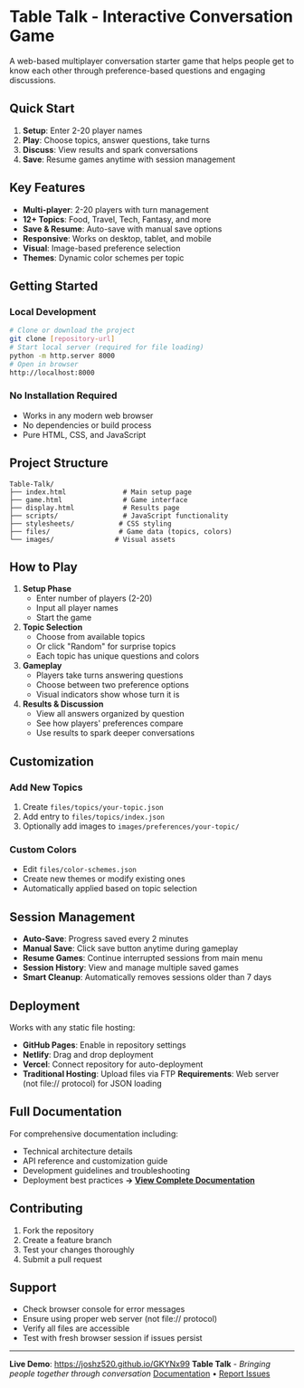 # Table Talk - Interactive Conversation Game
A web-based multiplayer conversation starter game that helps people get to know each other through preference-based questions and engaging discussions.
## **Quick Start**
1. **Setup**: Enter 2-20 player names
2. **Play**: Choose topics, answer questions, take turns
3. **Discuss**: View results and spark conversations
4. **Save**: Resume games anytime with session management
## **Key Features**
- **Multi-player**: 2-20 players with turn management
- **12+ Topics**: Food, Travel, Tech, Fantasy, and more
- **Save & Resume**: Auto-save with manual save options
- **Responsive**: Works on desktop, tablet, and mobile
- **Visual**: Image-based preference selection
- **Themes**: Dynamic color schemes per topic
## **Getting Started**
### **Local Development**
```bash
# Clone or download the project
git clone [repository-url]
# Start local server (required for file loading)
python -m http.server 8000
# Open in browser
http://localhost:8000
```
### **No Installation Required**
- Works in any modern web browser
- No dependencies or build process
- Pure HTML, CSS, and JavaScript
## **Project Structure**
```
Table-Talk/
├── index.html              # Main setup page
├── game.html               # Game interface
├── display.html            # Results page
├── scripts/                # JavaScript functionality
├── stylesheets/           # CSS styling
├── files/                 # Game data (topics, colors)
└── images/               # Visual assets
```
## **How to Play**
1. **Setup Phase**
   - Enter number of players (2-20)
   - Input all player names
   - Start the game
2. **Topic Selection**
   - Choose from available topics
   - Or click "Random" for surprise topics
   - Each topic has unique questions and colors
3. **Gameplay**
   - Players take turns answering questions
   - Choose between two preference options
   - Visual indicators show whose turn it is
4. **Results & Discussion**
   - View all answers organized by question
   - See how players' preferences compare
   - Use results to spark deeper conversations
## **Customization**
### **Add New Topics**
1. Create `files/topics/your-topic.json`
2. Add entry to `files/topics/index.json`
3. Optionally add images to `images/preferences/your-topic/`
### **Custom Colors**
- Edit `files/color-schemes.json`
- Create new themes or modify existing ones
- Automatically applied based on topic selection
## **Session Management**
- **Auto-Save**: Progress saved every 2 minutes
- **Manual Save**: Click save button anytime during gameplay
- **Resume Games**: Continue interrupted sessions from main menu
- **Session History**: View and manage multiple saved games
- **Smart Cleanup**: Automatically removes sessions older than 7 days
## **Deployment**
Works with any static file hosting:
- **GitHub Pages**: Enable in repository settings
- **Netlify**: Drag and drop deployment
- **Vercel**: Connect repository for auto-deployment
- **Traditional Hosting**: Upload files via FTP
**Requirements**: Web server (not file:// protocol) for JSON loading
## **Full Documentation**
For comprehensive documentation including:
- Technical architecture details
- API reference and customization guide
- Development guidelines and troubleshooting
- Deployment best practices
**→ [View Complete Documentation](DOCUMENTATION.md)**
## **Contributing**
1. Fork the repository
2. Create a feature branch
3. Test your changes thoroughly  
4. Submit a pull request
## **Support**
- Check browser console for error messages
- Ensure using proper web server (not file:// protocol)
- Verify all files are accessible
- Test with fresh browser session if issues persist
---
**Live Demo**: https://joshz520.github.io/GKYNx99
**Table Talk** - *Bringing people together through conversation*
[Documentation](DOCUMENTATION.md) • [Report Issues](https://github.com/JoshZ520/GKYNx99/issues)